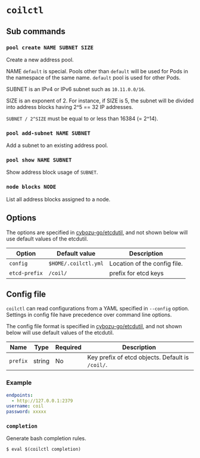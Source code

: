 `coilctl`
=========

## Sub commands

### `pool create NAME SUBNET SIZE`

Create a new address pool.

NAME `default` is special.
Pools other than `default` will be used for Pods in the namespace of the same name.
`default` pool is used for other Pods.

SUBNET is an IPv4 or IPv6 subnet such as `10.11.0.0/16`.

SIZE is an exponent of 2.  For instance, if SIZE is 5,
the subnet will be divided into address blocks having 2^5 == 32 IP addresses.

`SUBNET / 2^SIZE` must be equal to or less than 16384 (= 2^14).

### `pool add-subnet NAME SUBNET`

Add a subnet to an existing address pool.

### `pool show NAME SUBNET`

Show address block usage of `SUBNET`.

### `node blocks NODE`

List all address blocks assigned to a node.

## Options

The options are specified in [cybozu-go/etcdutil](https://github.com/cybozu-go/etcdutil), and not shown below will use default values of the etcdutil.

Option        | Default value        | Description
------        | -------------        | -----------
`config`      | `$HOME/.coilctl.yml` | Location of the config file.
`etcd-prefix` | `/coil/`             | prefix for etcd keys

## Config file

`coilctl` can read configurations from a YAML specified in `--config` option. Settings in config file have precedence over command line options.

The config file format is specified in [cybozu-go/etcdutil](https://github.com/cybozu-go/etcdutil), and not shown below will use default values of the etcdutil.

Name     | Type   | Required | Description
-------- | ------ | -------- | -----------
`prefix` | string | No       | Key prefix of etcd objects.  Default is `/coil/`.

### Example

```yaml
endpoints:
  - http://127.0.0.1:2379
username: coil
password: xxxxx
```

### `completion`

Generate bash completion rules.

```console
$ eval $(coilctl completion)
```
